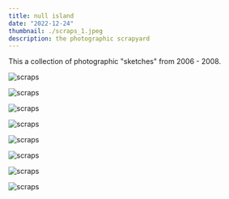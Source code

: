 ```yaml
---
title: null island
date: "2022-12-24"
thumbnail: ./scraps_1.jpeg
description: the photographic scrapyard
---
```


This a collection of photographic "sketches" from 2006 - 2008.

<div class="kg-card kg-image-card kg-width-card">

![scraps](./scraps_1.jpeg)

</div>
<div class="kg-card kg-image-card kg-width-card">

![scraps](./scraps_2.jpeg)

</div>
<div class="kg-card kg-image-card kg-width-card">

![scraps](./scraps_3.jpeg)

</div>
<div class="kg-card kg-image-card kg-width-card">

![scraps](./scraps_4.jpeg)

</div>
<div class="kg-card kg-image-card kg-width-card">

![scraps](./scraps_5.jpeg)

</div>
<div class="kg-card kg-image-card kg-width-card">

![scraps](./scraps_6.jpeg)

</div>
<div class="kg-card kg-image-card kg-width-card">

![scraps](./scraps_7.jpeg)

</div>
<div class="kg-card kg-image-card kg-width-card">

![scraps](./scraps_8.jpeg)

</div>
